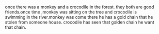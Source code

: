 once there was a monkey and a crocodile in the forest. they both are good friends.once time ,monkey was sitting on the tree and crocodile is swimming in the river.monkey was come there he has a gold chain that he stolen from someone house.
crocodile has seen that golden chain he want that chain.
